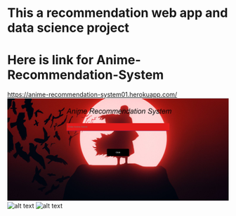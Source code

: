 # This a recommendation web app and data science project 
# Here is link for Anime-Recommendation-System
https://anime-recommendation-system01.herokuapp.com/
![Screenshot](anime_recommendation_system.png)
![alt text](https://github.com/Uvais5/Anime_Recommendation_System/tree/master/static/anime_recommendation_system.png)
![alt text](https://github.com/Uvais5/Anime_Recommendation_System/tree/master/static/anime_recommendation_system.png?raw=true)
